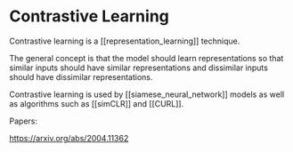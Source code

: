 # Contrastive Learning

Contrastive learning is a [[representation_learning]] technique.

The general concept is that the model should learn representations so that similar inputs should have similar representations and dissimilar inputs should have dissimilar representations.

Contrastive learning is used by [[siamese_neural_network]] models as well as algorithms such as [[simCLR]] and [[CURL]].

Papers:

https://arxiv.org/abs/2004.11362